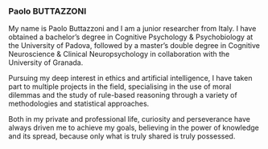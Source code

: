 <h3> Paolo BUTTAZZONI </h3> 

My name is Paolo Buttazzoni and I am a junior researcher from Italy. I have obtained a bachelor’s degree in Cognitive Psychology & Psychobiology at the University of Padova, followed by a master’s double degree in Cognitive Neuroscience & Clinical Neuropsychology in collaboration with the University of Granada.

Pursuing my deep interest in ethics and artificial intelligence, I have taken part to multiple projects in the field, specialising in the use of moral dilemmas and the study of rule-based reasoning through a variety of methodologies and statistical approaches.

Both in my private and professional life, curiosity and perseverance have always driven me to achieve my goals, believing in the power of knowledge and its spread, because only what is truly shared is truly possessed.
